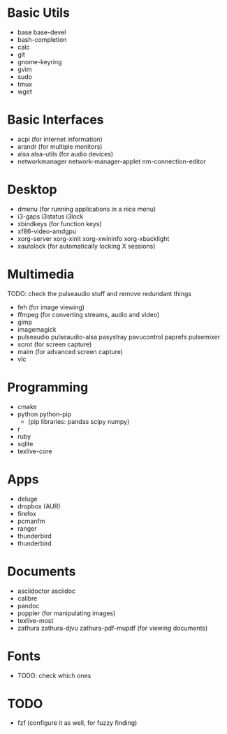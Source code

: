 # Basic Utils

* base base-devel
* bash-completion
* calc
* git
* gnome-keyring
* gvim
* sudo
* tmux
* wget

# Basic Interfaces

* acpi (for internet information)
* arandr (for multiple monitors)
* alsa alsa-utils (for audio devices)
* networkmanager network-manager-applet nm-connection-editor

# Desktop

* dmenu (for running applications in a nice menu)
* i3-gaps i3status i3lock
* xbindkeys (for function keys)
* xf86-video-amdgpu
* xorg-server xorg-xinit xorg-xwininfo xorg-xbacklight
* xautolock (for automatically locking X sessions)

# Multimedia
TODO: check the pulseaudio stuff and remove redundant things

* feh (for image viewing)
* ffmpeg (for converting streams, audio and video)
* gimp
* imagemagick
* pulseaudio pulseaudio-alsa pasystray pavucontrol paprefs pulsemixer
* scrot (for screen capture)
* maim (for advanced screen capture)
* vlc

# Programming

* cmake
* python python-pip
    + (pip libraries: pandas scipy numpy)
* r
* ruby
* sqlite
* texlive-core

# Apps

* deluge
* dropbox (AUR)
* firefox
* pcmanfm
* ranger
* thunderbird
* thunderbird

# Documents

* asciidoctor asciidoc
* calibre
* pandoc
* poppler (for manipulating images)
* texlive-most
* zathura zathura-djvu zathura-pdf-mupdf (for viewing documents)

# Fonts

* TODO: check which ones

# TODO

* fzf (configure it as well, for fuzzy finding)
